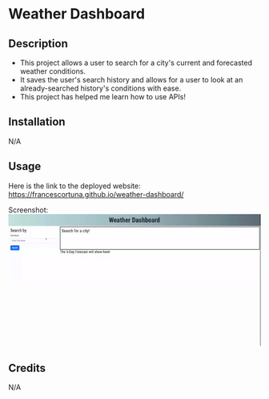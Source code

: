# Weather Dashboard

## Description

- This project allows a user to search for a city's current and forecasted weather conditions.
- It saves the user's search history and allows for a user to look at an already-searched history's conditions with ease.
- This project has helped me learn how to use APIs!

## Installation

N/A

## Usage

Here is the link to the deployed website: https://francescortuna.github.io/weather-dashboard/

Screenshot:
![alt text](assets/Weather%20Dashboard.gif)

## Credits

N/A